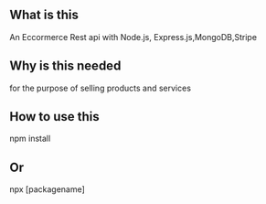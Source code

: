 ## What is this

An Eccormerce Rest api with Node.js, Express.js,MongoDB,Stripe

## Why is this needed

for the purpose of selling products and services



## How to use this
npm install
## Or

npx [packagename]

